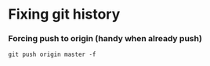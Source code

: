 # Fixing git history

### Forcing push to origin (handy when already push)
```git push origin master -f```



